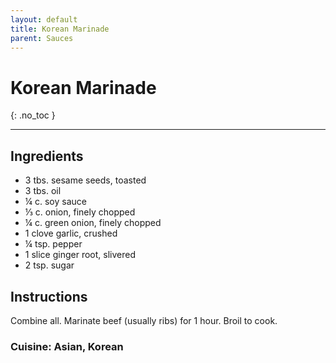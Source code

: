 ```yaml
---
layout: default
title: Korean Marinade
parent: Sauces
---
```


# Korean Marinade
{: .no_toc }

---

## Ingredients
<ul>
	<li>3 tbs. sesame seeds, toasted</li>
	<li>3 tbs. oil</li>
	<li>¼ c. soy sauce</li>
	<li>⅓ c. onion, finely chopped</li>
	<li>¼ c. green onion, finely chopped</li>
	<li>1 clove garlic, crushed</li>
	<li>¼ tsp. pepper</li>
	<li>1 slice ginger root, slivered</li>
	<li>2 tsp. sugar</li>
</ul>

## Instructions
Combine all. Marinate beef (usually ribs) for 1 hour. Broil to cook.

### Cuisine: Asian, Korean